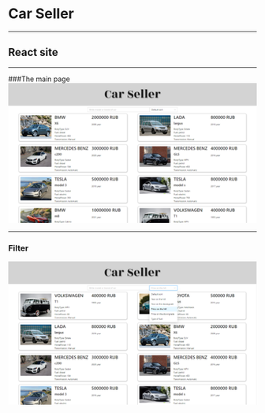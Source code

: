 # Car Seller
____
## React site
____
###The main page
![Иллюстрация к проекту](https://github.com/amandany/CarSeller-React/raw/main/src/components/img/main.png)
____
### Filter
![Иллюстрация к проекту](https://github.com/amandany/CarSeller-React/raw/main/src/components/img/filter.png)
